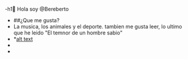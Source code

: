 -h1👋 Hola soy @Bereberto
- ##¿Que me gusta?
-    La musica, los animales y el deporte. tambien me gusta leer, lo ultimo que he leido "El temnor de un hombre sabio"
-  *[alt text](https://www.iberlibro.com/9788401352331/temor-hombre-sabio-Cr%C3%B3nica-asesino-8401352339/plp)
- 
-

<!---
Bereberto/Bereberto is a ✨ special ✨ repository because its `README.md` (this file) appears on your GitHub profile.
You can click the Preview link to take a look at your changes.
--->
